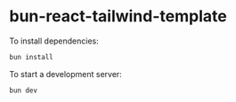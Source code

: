 # bun-react-tailwind-template

To install dependencies:

```bash
bun install
```

To start a development server:

```bash
bun dev
```
